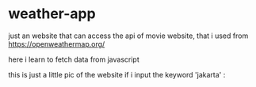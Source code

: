 # weather-app
just an website that can access the api of movie website, that i used from https://openweathermap.org/

here i learn to fetch data from javascript

this is just a little pic of the website if i input the keyword 'jakarta' :
